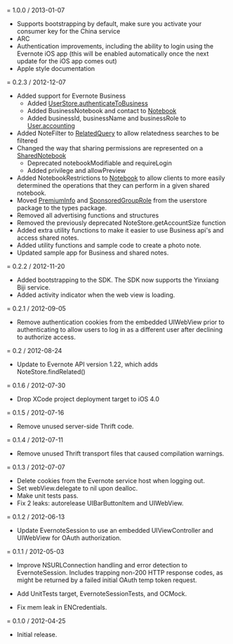 = 1.0.0 / 2013-01-07

* Supports bootstrapping by default, make sure you activate your consumer key for the China service
* ARC
* Authentication improvements, including the ability to login using the Evernote iOS app (this will be enabled automatically once the next update for the iOS app comes out)
* Apple style documentation

= 0.2.3 / 2012-12-07

* Added support for Evernote Business
	* Added [UserStore.authenticateToBusiness](http://dev.evernote.com/documentation/reference/UserStore.html#Fn_UserStore_authenticateToBusiness)
	* Added BusinessNotebook and contact to [Notebook](http://dev.evernote.com/documentation/reference/Types.html#Struct_Notebook)
	* Added businessId, businessName and businessRole to [User.accounting](http://dev.evernote.com/documentation/reference/Types.html#Struct_Accounting)
* Added NoteFilter to [RelatedQuery](http://dev.evernote.com/documentation/reference/NoteStore.html#Struct_RelatedQuery) to allow relatedness searches to be filtered
* Changed the way that sharing permissions are represented on a [SharedNotebook](http://dev.evernote.com/documentation/reference/Types.html#Struct_SharedNotebook)
	* Deprecated notebookModifiable and requireLogin
	* Added privilege and allowPreview
* Added NotebookRestrictions to [Notebook](http://dev.evernote.com/documentation/reference/Types.html#Struct_Notebook) to allow clients to more easily determined the operations that they can perform in a given shared notebook.
* Moved [PremiumInfo](http://dev.evernote.com/documentation/reference/Types.html#Struct_PremiumInfo) and [SponsoredGroupRole](http://dev.evernote.com/documentation/reference/Types.html#Enum_SponsoredGroupRole) from the userstore package to the types package.
* Removed all advertising functions and structures
* Removed the previously deprecated NoteStore.getAccountSize function
* Added extra utility functions to make it easier to use Business api's and access shared notes.
* Added utility functions and sample code to create a photo note.
* Updated sample app for Business and shared notes.

= 0.2.2 / 2012-11-20

* Added bootstrapping to the SDK. The SDK now supports the Yinxiang Biji service.
* Added activity indicator when the web view is loading.

= 0.2.1 / 2012-09-05

* Remove authentication cookies from the embedded UIWebView prior to authenticating
  to allow users to log in as a different user after declining to authorize access.

= 0.2 / 2012-08-24

* Update to Evernote API version 1.22, which adds NoteStore.findRelated()

= 0.1.6 / 2012-07-30

* Drop XCode project deployment target to iOS 4.0

= 0.1.5 / 2012-07-16

* Remove unused server-side Thrift code.

= 0.1.4 / 2012-07-11

* Remove unused Thrift transport files that caused compilation warnings.

= 0.1.3 / 2012-07-07

* Delete cookies from the Evernote service host when logging out.
* Set webView.delegate to nil upon dealloc.
* Make unit tests pass.
* Fix 2 leaks: autorelease UIBarButtonItem and UIWebView.

= 0.1.2 / 2012-06-13

* Update EvernoteSession to use an embedded UIViewController and UIWebView for OAuth authorization.


= 0.1.1 / 2012-05-03

* Improve NSURLConnection handling and error detection to EvernoteSession. 
Includes trapping non-200 HTTP response codes, as might be returned by a failed initial OAuth temp token request.

* Add UnitTests target, EvernoteSessionTests, and OCMock.

* Fix mem leak in ENCredentials.


= 0.1.0 / 2012-04-25

* Initial release.
